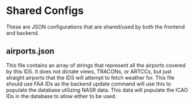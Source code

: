 # Shared Configs

These are JSON configurations that are shared/used by both the frontend and backend.

## airports.json

This file contains an array of strings that represent all the airports covered by this IDS. It does not
dictate views, TRACONs, or ARTCCs, but just straight airports that the IDS will attempt to fetch weather for.
This file should use FAA IDs as the backend update command will use this to populate the database utilizing NASR
data. This data will populate the ICAO IDs in the database to allow either to be used.
